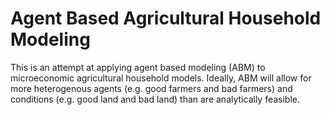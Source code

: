 # Agent Based Agricultural Household Modeling

This is an attempt at applying agent based modeling (ABM) to microeconomic agricultural household models. Ideally, ABM will allow for more heterogenous agents (e.g. good farmers and bad farmers) and conditions (e.g. good land and bad land) than are analytically feasible.
